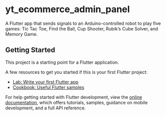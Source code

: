 # yt_ecommerce_admin_panel

A Flutter app that sends signals to an Arduino-controlled robot to play five games: Tic Tac Toe, Find the Ball, Cup Shooter, Rubik’s Cube Solver, and Memory Game.

## Getting Started

This project is a starting point for a Flutter application.

A few resources to get you started if this is your first Flutter project:

- [Lab: Write your first Flutter app](https://docs.flutter.dev/get-started/codelab)
- [Cookbook: Useful Flutter samples](https://docs.flutter.dev/cookbook)

For help getting started with Flutter development, view the
[online documentation](https://docs.flutter.dev/), which offers tutorials,
samples, guidance on mobile development, and a full API reference.
